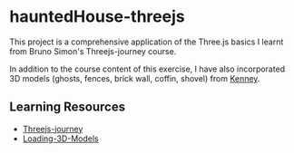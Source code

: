 # hauntedHouse-threejs

This project is a comprehensive application of the Three.js basics I learnt from Bruno Simon's Threejs-journey course.

In addition to the course content of this exercise, I have also incorporated 3D models (ghosts, fences, brick wall, coffin, shovel) from [Kenney](https://www.kenney.nl/assets/graveyard-kit).

## Learning Resources

- [Threejs-journey](https://threejs-journey.com/lessons/haunted-house#)
- [Loading-3D-Models](https://threejs.org/docs/#manual/en/introduction/Loading-3D-models)
